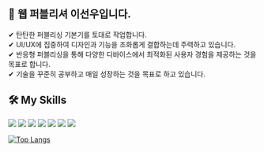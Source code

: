 ## 👋 웹 퍼블리셔 이선우입니다.

✔ 탄탄한 퍼블리싱 기본기를 토대로 작업합니다.<br>
✔ UI/UX에 집중하여 디자인과 기능을 조화롭게 결합하는데 주력하고 있습니다.<br>
✔ 반응형 퍼블리싱을 통해 다양한 디바이스에서 최적화된 사용자 경험을 제공하는 것을 목표로 합니다.<br>
✔ 기술을 꾸준히 공부하고 매일 성장하는 것을 목표로 하고 있습니다.

## 🛠 My Skills
<img src="https://img.shields.io/badge/HTML5-E34F26?style=for-the-badge&logo=HTML5&logoColor=white"> <img src="https://img.shields.io/badge/CSS3-1572B6?style=for-the-badge&logo=CSS3&logoColor=white"> <img src="https://img.shields.io/badge/SASS-CC6699?style=for-the-badge&logo=SASS&logoColor=white"> <img src="https://img.shields.io/badge/javascript-F7DF1E?style=for-the-badge&logo=javascript&logoColor=white"> <img src="https://img.shields.io/badge/jquery-0769AD?style=for-the-badge&logo=jquery&logoColor=white"> <img src="https://img.shields.io/badge/photoshop-31A8FF?style=for-the-badge&logo=adobephotoshop&logoColor=white"> <img src="https://img.shields.io/badge/figma-F24E1E?style=for-the-badge&logo=figma&logoColor=white">

[![Top Langs](https://github-readme-stats.vercel.app/api/top-langs/?username=anuraghazra&layout=compact)](https://github.com/anuraghazra/github-readme-stats)

<!--
**SweetBreadMan/SweetBreadMan** is a ✨ _special_ ✨ repository because its `README.md` (this file) appears on your GitHub profile.

Here are some ideas to get you started:

- 🔭 I’m currently working on ...
- 🌱 I’m currently learning ...
- 👯 I’m looking to collaborate on ...
- 🤔 I’m looking for help with ...
- 💬 Ask me about ...
- 📫 How to reach me: ...
- 😄 Pronouns: ...
- ⚡ Fun fact: ...
-->
